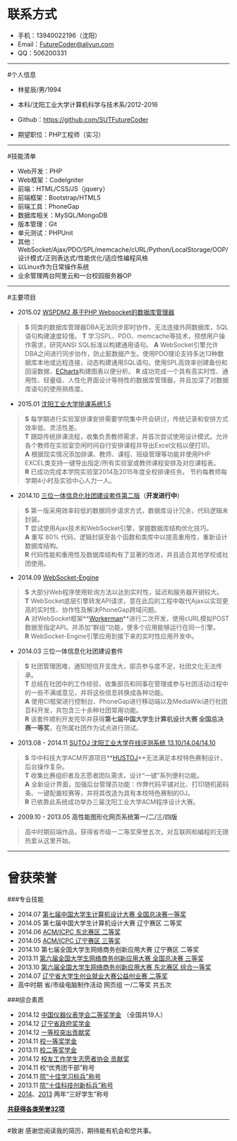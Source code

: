 # 联系方式
* 手机：13940022196（沈阳）
* Email：<FutureCoder@aliyun.com>
* QQ：506200331

---

#个人信息
* 林星辰/男/1994
* 本科/沈阳工业大学计算机科学与技术系/2012-2016
* Github：<https://github.com/SUTFutureCoder>

* 期望职位：PHP工程师（实习）

---

#技能清单
* Web开发：PHP
* Web框架：CodeIgniter
* 前端：HTML/CSS/JS（jquery）
* 前端框架：Bootstrap/HTML5
* 前端工具：PhoneGap
* 数据库相关：MySQL/MongoDB
* 版本管理：Git
* 单元测试：PHPUnit
* 其他：WebSocket/Ajax/PDO/SPL/memcache/cURL/Python/LocalStorage/OOP/设计模式/正则表达式/性能优化/适应性编程风格
* 以Linux作为日常操作系统 
* 业余管理两台阿里云和一台校园服务器OP

---

#主要项目
* 2015.02 [WSPDM2 基于PHP Websocket的数据库管理器](https://github.com/SUTFutureCoder/intelligence_server)
> **S** 同类的数据库管理器DBA无法同步即时协作，无法连接外网数据库，SQL语句构建速度较慢。
> **T** 学习SPL、PDO、memcache等技术，预想用户操作需求，研究ANSI SQL标准以构建通用语句。
> **A** WebSocket引擎允许DBA之间进行同步协作，防止脏数据产生。使用PDO理论支持多达13种数据库本地或远程连接，动态构建通用SQL语句。使用SPL高效率创建备份和回滚数据，[ECharts](https://github.com/ecomfe/echarts)构建图表以便分析。
> **R** 成功完成一个具有高实时性、通用性、轻量级、人性化界面设计等特性的数据库管理器，并且加深了对数据库语句的使用熟练度。  

* 2015.01 [沈阳工业大学排课系统1.5](https://github.com/SUTFutureCoder/paike1.5)
> **S** 每学期进行实验室排课安排需要学院集中开会研讨，传统记录和安排方式效率低、灵活性差。  
> **T** 跟踪传统排课流程，收集负责教师需求，并首次尝试使用设计模式。允许各个教师在实验室空闲时间自行安排课程并导出Excel文档以便打印。  
> **A** 根据现实情况添加排课、教师、课程、班级管理等功能并使用PHP EXCEL类支持一键导出指定/所有实验室或教师课程安排及对应课程表。  
> **R** 已成功完成本学院实验室2014及2015年度全校排课任务。 节约每教师每学期4小时及实验中心人力一人。 


* 2014.10 [三位一体信息化社团建设套件第二版](https://github.com/SUTFutureCoder/nws_v2)（**开发进行中**）  
> **S** 第一版采用效率较低的数据同步请求方式，数据库设计冗余，代码逻辑未封装。  
> **T** 尝试使用Ajax技术和WebSocket引擎，掌握数据库结构优化技巧。  
> **A** 重写 80% 代码，逻辑封装至各个函数和类库中以提高重用性，重新设计数据库结构。  
> **R** 代码性能和重用性及数据库结构有了显著的改进，并且适合其他学校或社团使用。  

* 2014.09 [WebSocket-Engine](https://github.com/SUTFutureCoder/WebSocket-Engine)
> **S** 大部分Web程序使用轮询方法以达到实时性，延迟和服务器开销较大。  
> **T** WebSocket底层引擎转发API请求，意在此后的工程中取代Ajax以实现更高的实时性、协作性及解决PhoneGap跨域问题。  
> **A** 对WebSocket框架**[Workerman](https://github.com/walkor/workerman)**进行二次开发，使用cURL模拟POST数据至指定API。并添加“群组”功能，使多个应用能够运行在同一引擎。  
> **R** WebSocket-Engine引擎应用到接下来的实时性应用开发中。  

* 2014.03 三位一体信息化社团建设套件  
> **S** 社团管理困难，通知短信开支庞大，部员参与度不足，社团文化无法传承。  
> **T** 总结在社团中的工作经验，收集部员和同事在管理或参与社团活动过程中的一些不满或意见，并将这些信息转换成各种功能。  
> **A** 使用CI框架进行控制台、PhoneGap进行移动端以及MediaWiki进行社团百科开发，共包含三十余种社团常用功能。  
> **R** 该套件顺利开发完毕并获得**第七届中国大学生计算机设计大赛 全国总决赛一等奖**，在所属社团作为试点进行测试。  

* 2013.08 - 2014.11 [SUTOJ 沈阳工业大学在线评测系统 13.10/14.04/14.10](https://github.com/SUTFutureCoder/sutoj)
> **S** 华中科技大学ACM开源项目**[HUSTOJ](https://code.google.com/p/hustoj/)**无法满足本校特色赛制设计，后台操作复杂。  
> **T** 收集比赛组织者及志愿者团队需求，设计“一键”系列便利功能。  
> **A** 全新设计界面，加强后台管理员功能：作弊代码平铺对比、打印随机密码条、一键配置校赛等，并将其改造为具有本校特色赛制的OJ。  
> **R** 已依靠此系统成功举办三届沈阳工业大学ACM程序设计大赛。  


* 2009.10 - 2013.05 高性能图形化网页系统第一/二/三/四版  
> 高中时期前端作品，获得省市级一二等奖荣誉五次，对互联网和编程的无限热爱从这里开始。 

---

# 曾获荣誉
###专业技能
* 2014.07 [第七届中国大学生计算机设计大赛 全国总决赛一等奖](http://jwzx.sut.edu.cn/jwc/content.jsp?id=44&xlh=681)
* 2014.05 第七届中国大学生计算机设计大赛 辽宁赛区 二等奖
* 2014.06 [ACM/ICPC 东北赛区 二等奖](https://github.com/SUTFutureCoder/resume/blob/master/ACM_second.jpg)  
* 2014.05 [ACM/ICPC 辽宁赛区 三等奖](https://github.com/SUTFutureCoder/resume/blob/master/ACM_third.jpg)  
* 2014.10 第七届全国大学生网络商务创新应用大赛 辽宁赛区 二等奖
* 2013.11 [第六届全国大学生网络商务创新应用大赛 全国总决赛 三等奖](https://github.com/SUTFutureCoder/resume/blob/master/E-commerce_third.jpg)  
* 2013.10 [第六届全国大学生网络商务创新应用大赛 东北赛区 综合一等奖](https://github.com/SUTFutureCoder/resume/blob/master/E-commerce_ace.jpg)  
* 2014.07 [辽宁省大学生创业就业大赛公益创业赛 二等奖](https://github.com/SUTFutureCoder/resume/blob/master/entrepreneurship.jpg)  
* 高中时期 省/市级电脑制作活动 网页组 一/二等奖 共五次

###综合素质
* 2014.12 [中国仪器仪表学会二等奖学金](http://www.cis.org.cn/NewsDeltailed.aspx?id=554&PID=9)  （全国共19人）  
* 2014.12 [辽宁省政府奖学金](https://github.com/SUTFutureCoder/resume/blob/master/Provincial_Government_Scholarship.jpg)  
* 2014.12 [一等校突出贡献奖](https://github.com/SUTFutureCoder/resume/blob/master/Contribution.jpg)   
* 2014.11 [校一等奖学金](https://github.com/SUTFutureCoder/resume/blob/master/first_scholarship.jpg)  
* 2013.11 [校二等奖学金](https://github.com/SUTFutureCoder/resume/blob/master/second_scholarship.jpg)  
* 2014.12 [校友工作学生志愿者协会 贡献奖](https://github.com/SUTFutureCoder/resume/blob/master/volunteer.jpg)  
* 2014.11 校“优秀团干部”称号  
* 2014.11 [院“十佳学习标兵”称号](https://github.com/SUTFutureCoder/resume/blob/master/learning_model.jpg)  
* 2013.11 [院“十佳科技创新标兵”称号](https://github.com/SUTFutureCoder/resume/blob/master/technology_pacesetter.jpg)
* [2014](https://github.com/SUTFutureCoder/resume/blob/master/miyoshi_student.jpg)、[2013](https://github.com/SUTFutureCoder/resume/blob/master/miyoshi_student2.jpg)  两年“三好学生”称号

[**共获得各类荣誉32项**](https://github.com/SUTFutureCoder/resume/blob/master/college_awards.jpg)

---

#致谢
感谢您阅读我的简历，期待能有机会和您共事。
